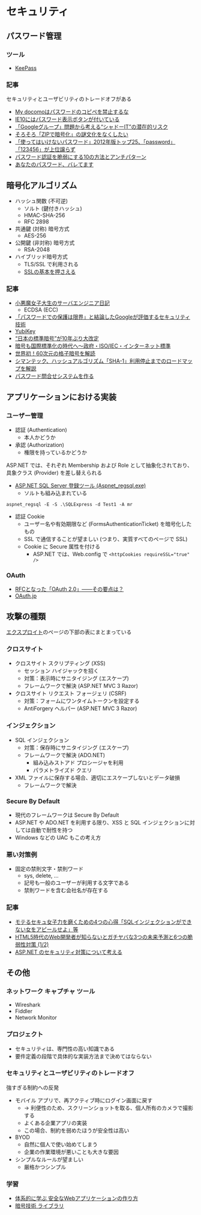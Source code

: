 # セキュリティ

## パスワード管理
### ツール
- [KeePass](https://keepass.info/)

### 記事
セキュリティとユーザビリティのトレードオフがある
- [My docomoはパスワードのコピペを禁止するな](http://sho.tdiary.net/20121111.html)
- [IE10にはパスワード表示ボタンが付いている](http://tumblr.tokumaru.org/post/35538308213/ie10)
- [「Googleグループ」問題から考える“シャドーIT”の潜在的リスク](http://japan.zdnet.com/communication/analysis/35034735/)
- [そろそろ「ZIPで暗号化」の謎文化をなくしたい](http://d.hatena.ne.jp/teruyastar/20130623/1371978600)
- [「使ってはいけないパスワード」2012年版トップ25、「password」「123456」が上位譲らず](http://gigazine.net/news/20121029-worst-passwords-2012/)
- [パスワード認証を脆弱にする10の方法とアンチパターン](http://causeless.seesaa.net/article/388566941.html)
- [あなたのパスワード、バレてます](http://wired.jp/2013/07/13/hacked-vol8/)

## 暗号化アルゴリズム
- ハッシュ関数 (不可逆)
  - ソルト (鍵付きハッシュ)
  - HMAC-SHA-256
  - RFC 2898
- 共通鍵 (対称) 暗号方式
  - AES-256
- 公開鍵 (非対称) 暗号方式
  - RSA-2048
- ハイブリッド暗号方式
  - TLS/SSL で利用される
  - [SSLの基本を押さえる](http://thinkit.co.jp/free/article/0706/3/6/)

### 記事
- [小悪魔女子大生のサーバエンジニア日記](http://co-akuma.directorz.jp/blog/)
  - ECDSA (ECC)
- [「パスワードでの保護は限界」と結論したGoogleが評価するセキュリティ技術](http://itpro.nikkeibp.co.jp/article/COLUMN/20130502/474661/)
- [YubiKey](http://331arc.net/2012/01/28/002101/)
- [“日本の標準暗号”が10年ぶり大改定](http://itpro.nikkeibp.co.jp/article/Watcher/20130426/474102/)
- [暗号も国際標準化の時代へ～政府・ISO/IEC・インターネット標準](http://www.atmarkit.co.jp/ait/articles/0604/07/news119.html)
- [世界初！60次元の格子暗号を解読](https://www.sci.kyushu-u.ac.jp/koho/qrinews/qrinews_161020.html)
- [シマンテック、ハッシュアルゴリズム「SHA-1」利用停止までのロードマップを解説](http://www.atmarkit.co.jp/ait/articles/1402/05/news117.html)
- [パスワード問合せシステムを作る](http://qiita.com/kawasima/items/ef75f317605ce800a839)

## アプリケーションにおける実装
### ユーザー管理
- 認証 (Authentication)
  - 本人かどうか
- 承認 (Authorization)
  - 権限を持っているかどうか

ASP.NET では、それぞれ Membership および Role として抽象化されており、具象クラス (Provider) を差し替えられる
- [ASP.NET SQL Server 登録ツール (Aspnet_regsql.exe)](http://msdn.microsoft.com/ja-jp/library/ms229862.aspx)
  - ソルトも組み込まれている

```
aspnet_regsql -E -S .\SQLExpress -d Test1 -A mr
```

- 認証 Cookie
  - ユーザー名や有効期限など (FormsAuthenticationTicket) を暗号化したもの
  - SSL で通信することが望ましい (つまり、実質すべてのページで SSL)
  - Cookie に Secure 属性を付ける
    - ASP.NET では、Web.config で `<httpCookies requireSSL="true" />`

### OAuth
- [RFCとなった「OAuth 2.0」――その要点は？](http://www.atmarkit.co.jp/ait/articles/1209/10/news105.html)
- [OAuth.jp](http://oauth.jp/)

## 攻撃の種類
[エクスプロイト](https://t.co/X0E2xocfko)のページの下部の表にまとまっている

### クロスサイト
- クロスサイト スクリプティング (XSS)
  - セッション ハイジャックを招く
  - 対策：表示時にサニタイジング (エスケープ)
  - フレームワークで解決 (ASP.NET MVC 3 Razor)
- クロスサイト リクエスト フォージェリ (CSRF)
  - 対策：フォームにワンタイムトークンを設定する
  - AntiForgery ヘルパー (ASP.NET MVC 3 Razor)

### インジェクション
- SQL インジェクション
  - 対策：保存時にサニタイジング (エスケープ)
  - フレームワークで解決 (ADO.NET)
    - 組み込みストアド プロシージャを利用
    - パラメトライズド クエリ
- XML ファイルに保存する場合、適切にエスケープしないとデータ破損
  - フレームワークで解決

### Secure By Default
- 現代のフレームワークは Secure By Default
- ASP.NET や ADO.NET を利用する限り、XSS と SQL インジェクションに対しては自動で耐性を持つ
- Windows などの UAC もこの考え方

### 悪い対策例
- 固定の禁則文字・禁則ワード
  - sys, delete, ...
  - 記号も一般のユーザーが利用する文字である
  - 禁則ワードを含む会社名が存在する

### 記事
- [モテるセキュ女子力を磨くための4つの心得「SQLインジェクションができない女をアピールせよ」等](http://d.hatena.ne.jp/ockeghem/20110518/p1)
- [HTML5時代のWeb開発者が知らないとガチヤバな3つの未来予測と6つの脆弱性対策 (1/2)](http://www.atmarkit.co.jp/ait/articles/1309/05/news042.html)
- [ASP.NET のセキュリティ対策について考える](http://shiba-yan.hatenablog.jp/entry/20120526/1338001863)

## その他
### ネットワーク キャプチャ ツール
- Wireshark
- Fiddler
- Network Monitor

### プロジェクト
- セキュリティは、専門性の高い知識である
- 要件定義の段階で具体的な実装方法まで決めてはならない

### セキュリティとユーザビリティのトレードオフ
強すぎる制約への反発
- モバイル アプリで、再アクティブ時にログイン画面に戻す
  - → 利便性のため、スクリーンショットを取る、個人所有のカメラで撮影する
  - よくある企業アプリの実装
  - この場合、制約を弱めたほうが安全性は高い
- BYOD
  - 自然に個人で使い始めてしまう
  - 企業の作業環境が悪いことも大きな要因
- シンプルなルールが望ましい
  - 厳格かつシンプル

### 学習
- [体系的に学ぶ 安全なWebアプリケーションの作り方](http://www.amazon.co.jp/dp/4797361190)
- [暗号技術 ライブラリ](http://dev.sbins.co.jp/cryptography/04_menu.html)
